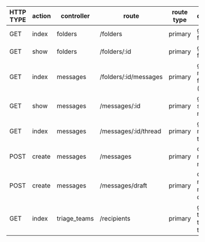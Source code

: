 | HTTP TYPE | action | controller   | route                     | route type | description                           |
| --------- | ------ | ------------ | ------------------------- | ---------- | ------------------------------------- |
| GET       | index  | folders      | /folders                  | primary    | get all folders                       |
| GET       | show   | folders      | /folders/:id              | primary    | get a single folder                   |
| GET       | index  | messages     | /folders/:id/messages     | primary    | get messages for folder (no body)     |
| GET       | show   | messages     | /messages/:id             | primary    | get a specific message                |
| GET       | index  | messages     | /messages/:id/thread      | primary    | get the messages thread               |
| POST      | create | messages     | /messages                 | primary    | creates a new message                 |
| POST      | create | messages     | /messages/draft           | primary    | creates a new message draft           |
| GET       | index  | triage_teams | /recipients               | primary    | get all triage triage teams           |
